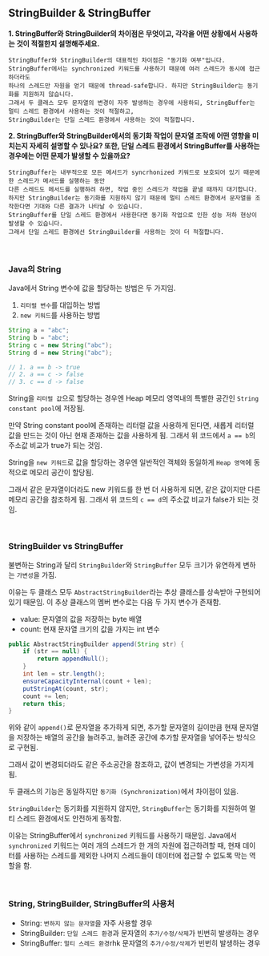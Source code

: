 ## StringBuilder & StringBuffer

**1. StringBuffer와 StringBuilder의 차이점은 무엇이고, 각각을 어떤 상황에서 사용하는 것이 적절한지 설명해주세요.**

    StringBuffer와 StringBuilder의 대표적인 차이점은 "동기화 여부"입니다.
    StringBuffer에서는 synchronized 키워드를 사용하기 때문에 여러 스레드가 동시에 접근하더라도 
    하나의 스레드만 자원을 얻기 때문에 thread-safe합니다. 하지만 StringBuilder는 동기화를 지원하지 않습니다.
    그래서 두 클래스 모두 문자열의 변경이 자주 발생하는 경우에 사용하되, StringBuffer는 멀티 스레드 환경에서 사용하는 것이 적절하고,
    StringBuilder는 단일 스레드 환경에서 사용하는 것이 적절합니다.

**2. StringBuffer와 StringBuilder에서의 동기화 작업이 문자열 조작에 어떤 영향을 미치는지 자세히 설명할 수 있나요? 또한, 단일 스레드 환경에서 StringBuffer를 사용하는 경우에는 어떤 문제가 발생할 수 있을까요?**

    StringBuffer는 내부적으로 모든 메서드가 syncrhonized 키워드로 보호되어 있기 때문에 한 스레드가 메서드를 실행하는 동안
    다른 스레드도 메서드를 실행하려 하면, 작업 중인 스레드가 작업을 끝낼 때까지 대기합니다.
    하지만 StringBuilder는 동기화를 지원하지 않기 때문에 멀티 스레드 환경에서 문자열을 조작한다면 기대와 다른 결과가 나타날 수 있습니다.
    StringBuffer를 단일 스레드 환경에서 사용한다면 동기화 작업으로 인한 성능 저하 현상이 발생할 수 있습니다.
    그래서 단일 스레드 환경에선 StringBuilder를 사용하는 것이 더 적절합니다.


<br>

### Java의 String

Java에서 String 변수에 값을 할당하는 방법은 두 가지임.

1. `리터럴 변수`를 대입하는 방법
2. `new 키워드`를 사용하는 방법

```java
String a = "abc";
String b = "abc";
String c = new String("abc");
String d = new String("abc");

// 1. a == b -> true
// 2. a == c -> false
// 3. c == d -> false
```
String을 `리터럴 값`으로 할당하는 경우엔 Heap 메모리 영역내의 특별한 공간인 `String constant pool`에 저장됨.

만약 String constant pool에 존재하는 리터럴 값을 사용하게 된다면,
새롭게 리터럴 값을 만드는 것이 아닌 현재 존재하는 값을 사용하게 됨. 
그래서 위 코드에서 `a == b`의 주소값 비교가 true가 되는 것임.

String을 `new 키워드`로 값을 할당하는 경우엔 일반적인 객체와 동일하게 `Heap 영역`에 동적으로 메모리 공간이 할당됨.

그래서 같은 문자열이더라도 new 키워드를 한 번 더 사용하게 되면,
같은 값이지만 다른 메모리 공간을 참조하게 됨.
그래서 위 코드의 `c == d`의 주소값 비교가 false가 되는 것임.

<br>

### StringBuilder vs StringBuffer

불변하는 String과 달리 `StringBuilder`와 `StringBuffer` 모두 크기가 유연하게 변하는 `가변성`을 가짐.

이유는 두 클래스 모두 `AbstractStringBuilder`라는 추상 클래스를 상속받아 구현되어 있기 때문임.
이 추상 클래스의 멤버 변수로는 다음 두 가지 변수가 존재함.

- value: 문자열의 값을 저장하는 byte 배열
- count: 현재 문자열 크기의 값을 가지는 int 변수

```java
public AbstractStringBuilder append(String str) {
    if (str == null) {
        return appendNull();
    }
    int len = str.length();
    ensureCapacityInternal(count + len);
    putStringAt(count, str);
    count += len;
    return this;
}
```
위와 같이 `append()`로 문자열을 추가하게 되면, 추가할 문자열의 길이만큼 현재 문자열을 저장하는 배열의 공간을 늘려주고,
늘려준 공간에 추가할 문자열을 넣어주는 방식으로 구현됨.

그래서 값이 변경되더라도 같은 주소공간을 참조하고, 값이 변경되는 가변성을 가지게 됨.

두 클래스의 기능은 동일하지만 `동기화 (Synchronization)`에서 차이점이 있음.

`StringBuilder`는 동기화를 지원하지 않지만, `StringBuffer`는 동기화를 지원하여 멀티 스레드 환경에서도 안전하게 동작함.

이유는 StringBuffer에서 `synchronized` 키워드를 사용하기 때문임.
Java에서 `synchronized` 키워드는 여러 개의 스레드가 한 개의 자원에 접근하려할 때, 
현재 데이터를 사용하는 스레드를 제외한 나머지 스레드들이 데이터에 접근할 수 없도록 막는 역할을 함.

<br>

### String, StringBuilder, StringBuffer의 사용처

- String: `변하지 않는 문자열`을 자주 사용할 경우
- StringBuilder: `단일 스레드 환경`과 문자열의 `추가/수정/삭제`가 빈번히 발생하는 경우
- StringBuffer: `멀티 스레드 환경`rhk 문자열의 `추가/수정/삭제`가 빈번히 발생하는 경우
